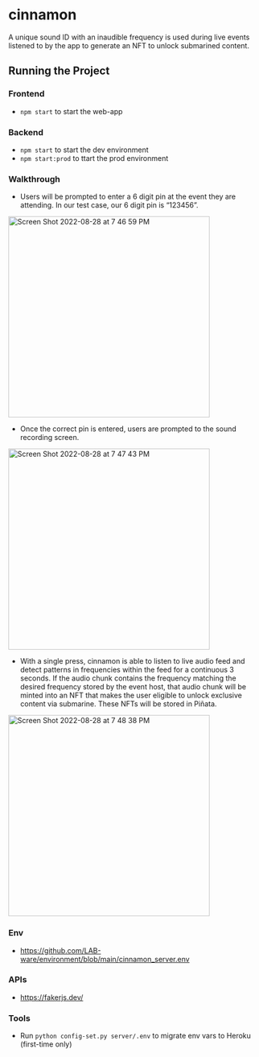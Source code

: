 # cinnamon

A unique sound ID with an inaudible frequency is used during live events listened to by the app to generate an NFT to unlock submarined content.

## Running the Project

### Frontend

* `npm start` to start the web-app

### Backend

* `npm start` to start the dev environment
* `npm start:prod` to ttart the prod environment

### Walkthrough

* Users will be prompted to enter a 6 digit pin at the event they are attending. In our test case, our 6 digit pin is “123456”.
<img width="auto" height="400" alt="Screen Shot 2022-08-28 at 7 46 59 PM" src="https://user-images.githubusercontent.com/90666446/187102648-70b7843f-3270-4b2f-be46-cb33192141e3.png">

* Once the correct pin is entered, users are prompted to the sound recording screen.  
<img width="auto" height="400" alt="Screen Shot 2022-08-28 at 7 47 43 PM" src="https://user-images.githubusercontent.com/90666446/187102684-8b8fa8f0-ad50-4328-b87f-eae30d6dfe4e.png">

* With a single press, cinnamon is able to listen to live audio feed and detect patterns in frequencies within the feed for a continuous 3 seconds. If the audio chunk contains the frequency matching the desired frequency stored by the event host, that audio chunk will be minted into an NFT that makes the user eligible to unlock exclusive content via submarine. These NFTs will be stored in Piñata. 
<img width="auto" height="400" alt="Screen Shot 2022-08-28 at 7 48 38 PM" src="https://user-images.githubusercontent.com/90666446/187102745-edbc5430-b610-40f5-ba63-7cc6e764bc21.png">



### Env

* https://github.com/LAB-ware/environment/blob/main/cinnamon_server.env

### APIs

* https://fakerjs.dev/

### Tools

* Run `python config-set.py server/.env` to migrate env vars to Heroku (first-time only)
